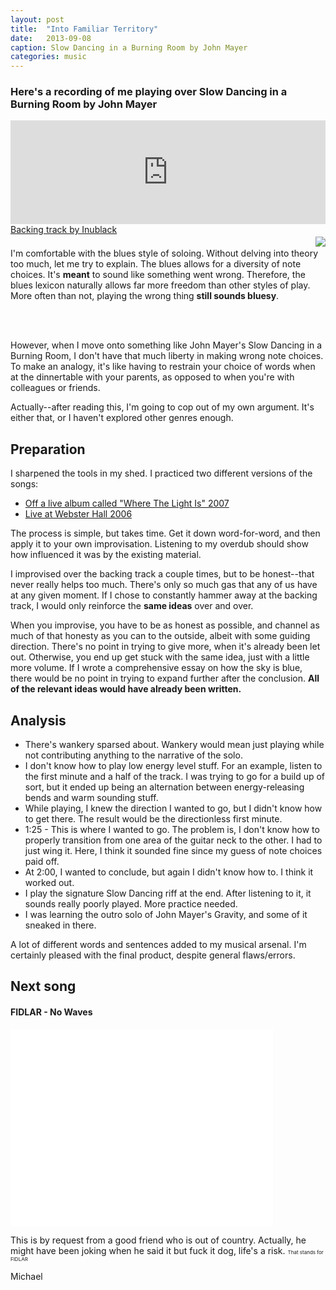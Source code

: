 ```yaml
---
layout: post
title:  "Into Familiar Territory"
date:   2013-09-08
caption: Slow Dancing in a Burning Room by John Mayer
categories: music
---
```

<h3 class="no-top-margin">Here's a recording of me playing over Slow Dancing in a Burning Room by John Mayer</h3>
<iframe width="100%" height="166" scrolling="no" frameborder="no" src="https://w.soundcloud.com/player/?url=http%3A%2F%2Fapi.soundcloud.com%2Ftracks%2F109492703&color=ff6600&auto_play=false&show_artwork=false"></iframe>
<a href="http://www.youtube.com/watch?v=l9ddspZZIVs" target="_blank" style="width: 0; height: 0;">Backing track by Inublack</a>
<div class="panel panel-default post-pic" style="float: right; margin-top: 20px;">
<img src="http://i.imgur.com/FF9gnM3.jpg" style="max-width: 160px; max-height: 160px;">
</div>
<p style="margin-top: 1.5em">I'm comfortable with the blues style of soloing. Without delving into theory too much, let me try to explain.
The blues allows for a diversity of note choices. It's <strong>meant</strong> to sound like something went wrong.
Therefore, the blues lexicon naturally allows far more freedom than other styles of play.
More often than not, playing the wrong thing <strong>still sounds bluesy</strong>.</p>
<br>
<br>
<p>
However, when I move onto something like John Mayer's Slow Dancing in a Burning Room, I don't have that much liberty in making
wrong note choices. To make an analogy, it's like having to restrain your choice of words when at the dinnertable with your parents, 
as opposed to when you're with colleagues or friends. 
</p>
<p>
Actually--after reading this, I'm going to cop out of my own argument. It's either that, or I haven't
explored other genres enough.
</p>
<h2>Preparation</h2>
<p>
I sharpened the tools in my shed. I practiced two different versions of the songs:
<ul>
<li><a href="http://www.youtube.com/watch?v=g4opOKmtuxc" target="_blank">Off a live album called "Where The Light Is" 2007</a></li>
<li><a href="http://www.youtube.com/watch?v=fbJ5r-MPNBk" target="_blank">Live at Webster Hall 2006</a></li>
</ul>
</p>
<p>
The process is simple, but takes time. Get it down word-for-word, and then apply it to your own improvisation.
Listening to my overdub should show how influenced it was by the existing material.
</p>
<p>
I improvised over the backing track a couple times, but to be honest--that never really helps too much. There's only so much gas
that any of us have at any given moment. If I chose to constantly hammer away at the backing track, I would only reinforce the <strong>same
ideas</strong> over and over.
</p>
<p>
When you improvise, you have to be as honest as possible, and channel as much of that honesty as you can to the outside, albeit with some guiding direction.
There's no point in trying to give more, when it's already been let out. Otherwise, you end up get stuck with the same idea, just with a little more volume.
If I wrote a comprehensive essay on how the sky is blue, there would be no point in trying to expand further after the conclusion. <strong>All of the relevant
ideas would have already been written.</strong>
<p>

<h2>Analysis</h2>
<ul>
<li>There's wankery sparsed about. Wankery would mean just playing while not contributing anything to the narrative of the solo.</li>
<li>I don't know how to play low energy level stuff. For an example, listen to the first minute and a half of the track. I
was trying to go for a build up of sort, but it ended up being an alternation between energy-releasing bends and warm sounding stuff.</li>
<li>While playing, I knew the direction I wanted to go, but I didn't know how to get there. The result would be the directionless
first minute.</li>
<li>1:25 - This is where I wanted to go. The problem is, I don't know how to properly transition from one area of the guitar neck to the other.
I had to just wing it. Here, I think it sounded fine since my guess of note choices paid off.</li>
<li>At 2:00, I wanted to conclude, but again I didn't know how to. I think it worked out.</li>
<li>I play the signature Slow Dancing riff at the end. After listening to it, it sounds really poorly played. More practice needed.</li>
<li>I was learning the outro solo of John Mayer's Gravity, and some of it sneaked in there.</li>
</ul>
<p>
A lot of different words and sentences added to my musical arsenal. I'm certainly pleased with the final product, despite general flaws/errors.
</p>

<h2>Next song</h2>
<h4>FIDLAR - No Waves</h4>
<iframe width="420" height="315" src="//www.youtube.com/embed/BYbJmQj5VkE" frameborder="0" allowfullscreen></iframe>
<p>This is by request from a good friend who is out of country. Actually, he might have been joking when he said it but fuck it dog, life's a risk.
<span style="font-size: 8px;">That stands for FIDLAR</span></p>
<p>
Michael
</p>